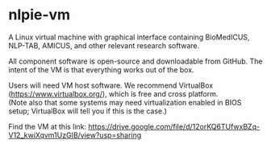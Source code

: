 # nlpie-vm

A Linux virtual machine with graphical interface containing BioMedICUS, NLP-TAB, AMICUS, and other relevant research software.

All component software is open-source and downloadable from GitHub. The intent of the VM is that everything works out of the box.

Users will need VM host software. We recommend VirtualBox (https://www.virtualbox.org/), which is free and cross platform.  
(Note also that some systems may need virtualization enabled in BIOS setup; VirtualBox will tell you if this is the case.)

Find the VM at this link:
https://drive.google.com/file/d/12orKQ6TUfwxBZq-V12_kwiXqvm1UzGIB/view?usp=sharing

